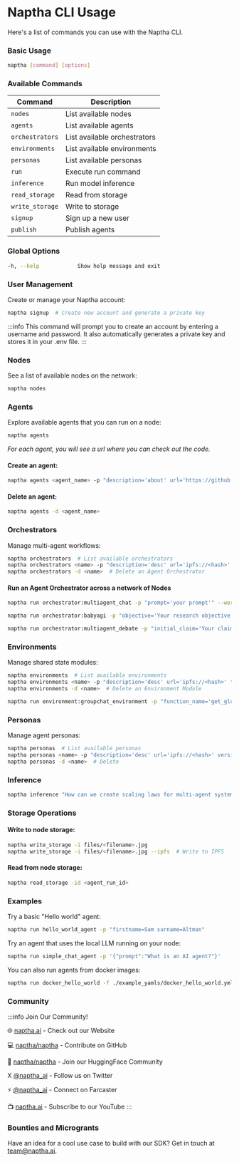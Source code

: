 # Naptha CLI Usage

Here's a list of commands you can use with the Naptha CLI.

### Basic Usage
```bash
naptha [command] [options]
```

### Available Commands
| Command | Description |
|---------|-------------|
| `nodes` | List available nodes |
| `agents` | List available agents |
| `orchestrators` | List available orchestrators |
| `environments` | List available environments |
| `personas` | List available personas |
| `run` | Execute run command |
| `inference` | Run model inference |
| `read_storage` | Read from storage |
| `write_storage` | Write to storage |
| `signup` | Sign up a new user |
| `publish` | Publish agents |

### Global Options
```bash
-h, --help            Show help message and exit
```

### User Management
Create or manage your Naptha account:
```bash
naptha signup  # Create new account and generate a private key
```
:::info
This command will prompt you to create an account by entering a username and password. It also automatically generates a private key and stores it in your .env file.
:::

### Nodes
See a list of available nodes on the network:
```bash
naptha nodes
```

### Agents
Explore available agents that you can run on a node:
```bash
naptha agents
```
*For each agent, you will see a url where you can check out the code.*

#### Create an agent:
```bash
naptha agents <agent_name> -p "description='about' url='https://github.com/NapthaAI/<agent_name>' type='flow' version='0.1'" 
```

#### Delete an agent:
```bash
naptha agents -d <agent_name>
```

### Orchestrators
Manage multi-agent workflows:
```bash
naptha orchestrators  # List available orchestrators
naptha orchestrators <name> -p "description='desc' url='ipfs://<hash>' type='package' version='0.1'"  # Create a New Agent Orchestrator
naptha orchestrators -d <name>  # Delete an Agent Orchestrator
```

#### Run an Agent Orchestrator across a network of Nodes
```bash
naptha run orchestrator:multiagent_chat -p "prompt='your prompt'" --worker_nodes "http://node.naptha.ai:7001,http://node1.naptha.ai:7001"
```

```bash
naptha run orchestrator:babyagi -p "objective='Your research objective'" --worker_nodes "http://node.naptha.ai:7001,http://node1.naptha.ai:7001"
```

```bash
naptha run orchestrator:multiagent_debate -p "initial_claim='Your claim' max_rounds=2 context='Your context'" --worker_nodes "http://node.naptha.ai:7001"
```


### Environments
Manage shared state modules:
```bash
naptha environments  # List available environments
naptha environments <name> -p "description='desc' url='ipfs://<hash>' type='package' version='0.1' entrypoint='run.py'"  # Create a New Environment Module
naptha environments -d <name>  # Delete an Environment Module
```

```bash
naptha run environment:groupchat_environment -p "function_name='get_global_state'" # Run an Environment Module
```

### Personas
Manage agent personas:
```bash
naptha personas  # List available personas
naptha personas <name> -p "description='desc' url='ipfs://<hash>' version='0.1'"  # Create a New Persona
naptha personas -d <name>  # Delete
```

### Inference 
```bash
naptha inference "How can we create scaling laws for multi-agent systems?" -m "phi3:mini"
```


### Storage Operations

#### Write to node storage:
```bash
naptha write_storage -i files/<filename>.jpg
naptha write_storage -i files/<filename>.jpg --ipfs  # Write to IPFS
```

#### Read from node storage:
```bash
naptha read_storage -id <agent_run_id>
```

### Examples
Try a basic "Hello world" agent:
```bash
naptha run hello_world_agent -p "firstname=Sam surname=Altman"
```

Try an agent that uses the local LLM running on your node:
```bash
naptha run simple_chat_agent -p '{"prompt":"What is an AI agent?"}'
```

You can also run agents from docker images:
```bash
naptha run docker_hello_world -f ./example_yamls/docker_hello_world.yml
```

### Community
:::info Join Our Community!

🌐 [naptha.ai](https://naptha.ai) - Check out our Website

💻 [naptha/naptha](https://github.com/NapthaAI) - Contribute on GitHub 

🤗 [naptha/naptha](https://huggingface.co/NapthaAI) - Join our HuggingFace Community

X [@naptha_ai](https://twitter.com/NapthaAI)  - Follow us on Twitter

⚡ [@naptha_ai](https://warpcast.com/naptha_ai) - Connect on Farcaster

📺 [naptha.ai](https://www.youtube.com/channel/UCoDwQ3DZa1bRJPrIz_4_02w) - Subscribe to our YouTube
:::

### Bounties and Microgrants
Have an idea for a cool use case to build with our SDK? Get in touch at [team@naptha.ai](mailto:team@naptha.ai).

